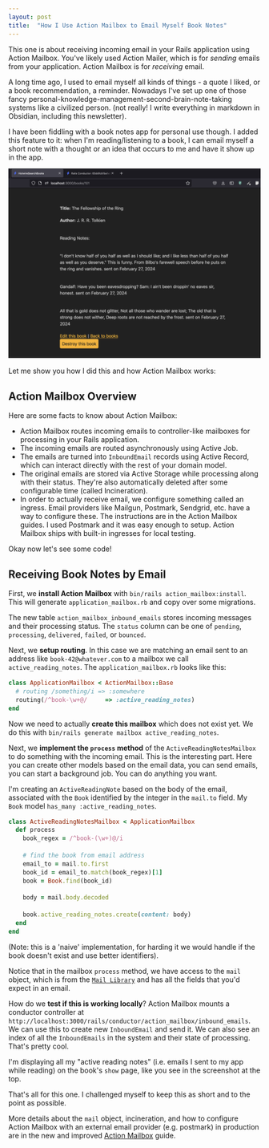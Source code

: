 ```yaml
---
layout: post
title:  "How I Use Action Mailbox to Email Myself Book Notes"
---
```


This one is about receiving incoming email in your Rails application using Action Mailbox. You've likely used Action Mailer, which is for *sending* emails from your application. Action Mailbox is for *receiving* email.

A long time ago, I used to email myself all kinds of things - a quote I liked, or a book recommendation, a reminder. Nowadays I've set up one of those fancy personal-knowledge-management-second-brain-note-taking systems like a civilized person. (not really! I write everything in markdown in Obsidian, including this newsletter).

I have been fiddling with a book notes app for personal use though. I added this feature to it: when I'm reading/listening to a book, I can email myself a short note with a thought or an idea that occurs to me and have it show up in the app.

![Action Mailbox with reading notes](/assets/images/action_mailbox_reading_notes.png)

Let me show you how I did this and how Action Mailbox works:

## Action Mailbox Overview
Here are some facts to know about Action Mailbox:

- Action Mailbox routes incoming emails to controller-like mailboxes for processing in your Rails application. 
- The incoming emails are routed asynchronously using Active Job. 
- The emails are turned into `InboundEmail` records using Active Record, which can interact directly with the rest of your domain model.
- The original emails are stored via Active Storage while processing along with their status. They're also automatically deleted after some configurable time (called Incineration).
- In order to actually receive email, we configure something called an ingress. Email providers like Mailgun, Postmark, Sendgrid, etc. have a way to configure these. The instructions are in the Action Mailbox guides. I used Postmark and it was easy enough to setup. Action Mailbox ships with built-in ingresses for local testing.

Okay now let's see some code!

## Receiving Book Notes by Email
First, we **install Action Mailbox** with `bin/rails action_mailbox:install`.
This will generate `application_mailbox.rb` and copy over some migrations. 

The new table `action_mailbox_inbound_emails` stores incoming messages and their processing status. The `status` column can be one of `pending`, `processing`, `delivered`, `failed`, or `bounced`.

Next, we **setup routing**. In this case we are matching an email sent to an address like `book-42@whatever.com` to a mailbox we call `active_reading_notes`. The `application_mailbox.rb` looks like this:

```ruby
class ApplicationMailbox < ActionMailbox::Base
  # routing /something/i => :somewhere
  routing(/^book-\w+@/     => :active_reading_notes)
end
```

Now we need to actually **create this mailbox** which does not exist yet. We do this with `bin/rails generate mailbox active_reading_notes`. 

Next, we **implement the `process` method** of the `ActiveReadingNotesMailbox` to do something with the incoming email. This is the interesting part. Here you can create other models based on the email data, you can send emails, you can start a background job. You can do anything you want.

I'm creating an `ActiveReadingNote` based on the body of the email, associated with the `Book` identified by the integer in the `mail.to` field. My `Book` model `has_many :active_reading_notes`.

```ruby
class ActiveReadingNotesMailbox < ApplicationMailbox
  def process
    book_regex = /^book-(\w+)@/i

    # find the book from email address
    email_to = mail.to.first
    book_id = email_to.match(book_regex)[1]
    book = Book.find(book_id)

    body = mail.body.decoded

    book.active_reading_notes.create(content: body)
  end
end
```

(Note: this is a 'naive' implementation, for harding it we would handle if the book doesn't exist and use better identifiers).

Notice that in the mailbox `process` method, we have access to the `mail` object, which is from the [`Mail Library`](https://github.com/mikel/mail?tab=readme-ov-file#usage) and has all the fields that you'd expect in an email.

How do we **test if this is working locally**? Action Mailbox mounts a conductor controller at `http://localhost:3000/rails/conductor/action_mailbox/inbound_emails`. We can use this to create new `InboundEmail` and send it. We can also see an index of all the `InboundEmails` in the system and their state of processing. That's pretty cool.

I'm displaying all my "active reading notes" (i.e. emails I sent to my app while reading) on the book's `show` page, like you see in the screenshot at the top.

That's all for this one. I challenged myself to keep this as short and to the point as possible.

More details about the `mail` object, incineration, and how to configure Action Mailbox with an external email provider (e.g. postmark) in production are in the new and improved [Action Mailbox](https://edgeguides.rubyonrails.org/action_mailbox_basics.html) guide.